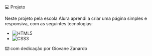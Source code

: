 💻 Projeto

Neste projeto pela escola Alura aprendi a criar uma página simples e responsiva, com as seguintes tecnologias:

- ![HTML5](https://img.shields.io/badge/html5-%23E34F26.svg?style=for-the-badge&logo=html5&logoColor=white)
- ![CSS3](https://img.shields.io/badge/css3-%231572B6.svg?style=for-the-badge&logo=css3&logoColor=white)


⌨️ com dedicação por Giovane Zanardo
